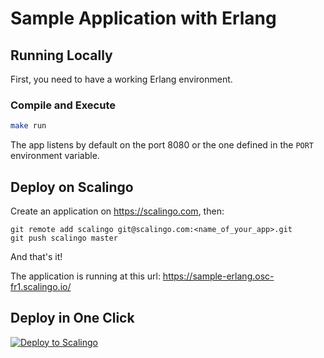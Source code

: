 # Sample Application with Erlang

## Running Locally

First, you need to have a working Erlang environment.

### Compile and Execute

```sh
make run
```

The app listens by default on the port 8080 or the one defined in the `PORT`
environment variable.

## Deploy on Scalingo

Create an application on https://scalingo.com, then:

```
git remote add scalingo git@scalingo.com:<name_of_your_app>.git
git push scalingo master
```

And that's it!

The application is running at this url: https://sample-erlang.osc-fr1.scalingo.io/

## Deploy in One Click

[![Deploy to Scalingo](https://cdn.scalingo.com/deploy/button.svg)](https://my.osc-fr1.scalingo.com/deploy)
